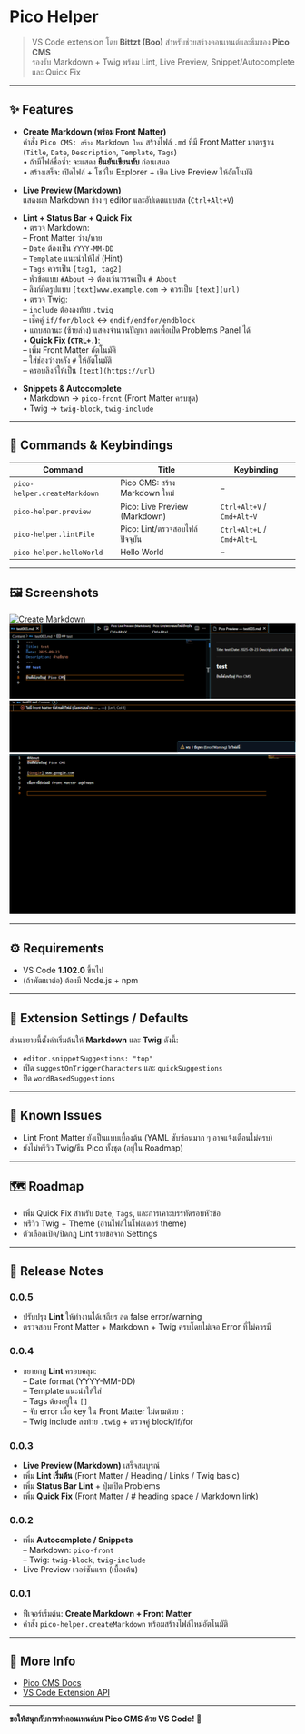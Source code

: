 # Pico Helper

> VS Code extension โดย **Bittzt (Boo)** สำหรับช่วยสร้างคอนเทนต์และธีมของ **Pico CMS**  
> รองรับ Markdown + Twig พร้อม Lint, Live Preview, Snippet/Autocomplete และ Quick Fix

---

## ✨ Features

- **Create Markdown (พร้อม Front Matter)**  
  คำสั่ง `Pico CMS: สร้าง Markdown ใหม่` สร้างไฟล์ `.md` ที่มี Front Matter มาตรฐาน (`Title`, `Date`, `Description`, `Template`, `Tags`)  
  • ถ้ามีไฟล์ชื่อซ้ำ: จะแสดง **ยืนยันเขียนทับ** ก่อนเสมอ  
  • สร้างเสร็จ: เปิดไฟล์ + โชว์ใน Explorer + เปิด Live Preview ให้อัตโนมัติ

- **Live Preview (Markdown)**  
  แสดงผล Markdown ข้าง ๆ editor และอัปเดตแบบสด (`Ctrl+Alt+V`)

- **Lint + Status Bar + Quick Fix**  
  • ตรวจ Markdown:  
  – Front Matter ว่าง/หาย  
  – `Date` ต้องเป็น `YYYY-MM-DD`  
  – `Template` แนะนำให้ใส่ (Hint)  
  – `Tags` ควรเป็น `[tag1, tag2]`  
  – หัวข้อแบบ `#About` → ต้องเว้นวรรคเป็น `# About`  
  – ลิงก์ผิดรูปแบบ `[text]www.example.com` → ควรเป็น `[text](url)`  
  • ตรวจ Twig:  
  – `include` ต้องลงท้าย `.twig`  
  – เช็คคู่ `if/for/block` ↔ `endif/endfor/endblock`  
  • แถบสถานะ (ซ้ายล่าง) แสดงจำนวนปัญหา กดเพื่อเปิด Problems Panel ได้  
  • **Quick Fix (`CTRL+.`)**:  
  – เพิ่ม Front Matter อัตโนมัติ  
  – ใส่ช่องว่างหลัง `#` ให้อัตโนมัติ  
  – ครอบลิงก์ให้เป็น `[text](https://url)`

- **Snippets & Autocomplete**  
  • Markdown → `pico-front` (Front Matter ครบชุด)  
  • Twig → `twig-block`, `twig-include`

---

## 🧭 Commands & Keybindings

| Command | Title | Keybinding |
|---|---|---|
| `pico-helper.createMarkdown` | Pico CMS: สร้าง Markdown ใหม่ | – |
| `pico-helper.preview` | Pico: Live Preview (Markdown) | `Ctrl+Alt+V` / `Cmd+Alt+V` |
| `pico-helper.lintFile` | Pico: Lint/ตรวจสอบไฟล์ปัจจุบัน | `Ctrl+Alt+L` / `Cmd+Alt+L` |
| `pico-helper.helloWorld` | Hello World | – |

---

## 🖼️ Screenshots

![Create Markdown](images/create-md.png)  
![Live Preview](images/preview-markdown.png)  
![Lint Status Bar](images/statusbar-lint.png)  
![Quick Fix](images/quickfix-front-matter.gif)

---

## ⚙️ Requirements

- VS Code **1.102.0** ขึ้นไป  
- (ถ้าพัฒนาต่อ) ต้องมี Node.js + npm

---

## 🔧 Extension Settings / Defaults

ส่วนขยายนี้ตั้งค่าเริ่มต้นให้ **Markdown** และ **Twig** ดังนี้:
- `editor.snippetSuggestions: "top"`
- เปิด `suggestOnTriggerCharacters` และ `quickSuggestions`
- ปิด `wordBasedSuggestions`

---

## 🐞 Known Issues

- Lint Front Matter ยังเป็นแบบเบื้องต้น (YAML ซับซ้อนมาก ๆ อาจแจ้งเตือนไม่ครบ)
- ยังไม่พรีวิว Twig/ธีม Pico ทั้งชุด (อยู่ใน Roadmap)

---

## 🗺️ Roadmap

- เพิ่ม Quick Fix สำหรับ `Date`, `Tags`, และการเคาะบรรทัดรอบหัวข้อ
- พรีวิว Twig + Theme (อ่านไฟล์ในโฟลเดอร์ theme)
- ตัวเลือกเปิด/ปิดกฎ Lint รายข้อจาก Settings

---

## 📝 Release Notes

### 0.0.5
- ปรับปรุง **Lint** ให้ทำงานได้เสถียร ลด false error/warning  
- ตรวจสอบ Front Matter + Markdown + Twig ครบโดยไม่เจอ Error ที่ไม่ควรมี  

### 0.0.4
- ขยายกฎ **Lint** ครอบคลุม:  
  – Date format (YYYY-MM-DD)  
  – Template แนะนำให้ใส่  
  – Tags ต้องอยู่ใน `[]`  
  – จับ error เมื่อ key ใน Front Matter ไม่ตามด้วย `:`  
  – Twig include ลงท้าย `.twig` + ตรวจคู่ block/if/for  

### 0.0.3
- **Live Preview (Markdown)** เสร็จสมบูรณ์  
- เพิ่ม **Lint เริ่มต้น** (Front Matter / Heading / Links / Twig basic)  
- เพิ่ม **Status Bar Lint** + ปุ่มเปิด Problems  
- เพิ่ม **Quick Fix** (Front Matter / # heading space / Markdown link)  

### 0.0.2
- เพิ่ม **Autocomplete / Snippets**  
  – Markdown: `pico-front`  
  – Twig: `twig-block`, `twig-include`  
- Live Preview เวอร์ชันแรก (เบื้องต้น)  

### 0.0.1
- ฟีเจอร์เริ่มต้น: **Create Markdown + Front Matter**  
- คำสั่ง `pico-helper.createMarkdown` พร้อมสร้างไฟล์ใหม่อัตโนมัติ  

---

## 📖 More Info

- [Pico CMS Docs](https://picocms.org/docs)  
- [VS Code Extension API](https://code.visualstudio.com/api)

---

**ขอให้สนุกกับการทำคอนเทนต์บน Pico CMS ด้วย VS Code! 🚀**
